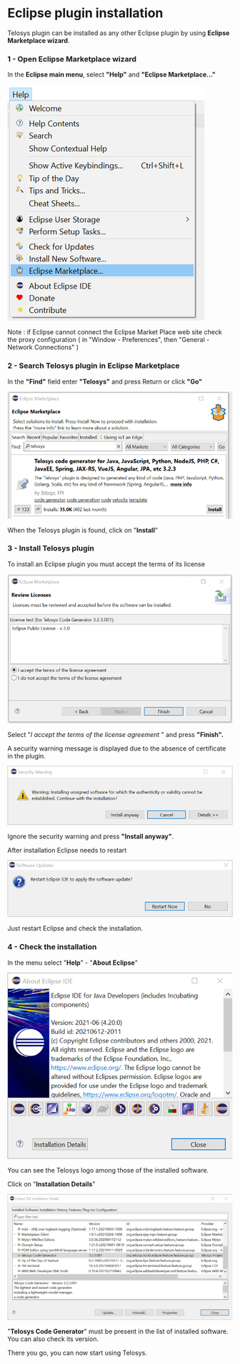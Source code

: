 # Eclipse plugin installation

Telosys plugin can be installed as any other Eclipse plugin by using **Eclipse Marketplace wizard**.

### **1 -** Open Eclipse Marketplace wizard

In the **Eclipse main menu**, select **"Help"** and **"Eclipse Marketplace..."**

![](../.gitbook/assets/eclipse-1-menu-marketplace.png)

Note : if Eclipse cannot connect the Eclipse Market Place web site check the proxy configuration \( in "Window - Preferences", then "General - Network Connections" \)

### 2 - Search Telosys plugin in Eclipse Marketplace

In the **"Find"** field enter **"Telosys"** and press Return or click **"Go"**

![](../.gitbook/assets/eclipse-2-marketplace-search.png)

When the Telosys plugin is found, click on "**Install**"

### 3 - Install Telosys plugin

To install an Eclipse plugin you must accept the terms of its license

![](../.gitbook/assets/eclipse-3-review-licences.png)

Select "_I accept the terms of the license agreement_ " and press **"Finish".**

A security warning message is displayed due to the absence of certificate in the plugin.

![](../.gitbook/assets/eclipse-4-security-warning.png)

Ignore the security warning and press **"Install anyway"**.

After installation Eclipse needs to restart

![](../.gitbook/assets/eclipse-5-restart.png)

Just restart Eclipse and check the installation.

### 4 - Check the installation

In the menu select "**Help**" - "**About Eclipse**"

![](../.gitbook/assets/eclipse-6-about.png)

You can see the Telosys logo among those of the installed software.

Click on "**Installation Details**" 

![](../.gitbook/assets/eclipse-7-installed-software.png)

"**Telosys Code Generator**" must be present in the list of installed software. You can also check its version.



There you go, you can now start using Telosys.

